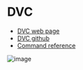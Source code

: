 # DVC

- [DVC web page](https://our-academy.org/posts/dvc:-control-de-versiones-de-datos-y-machine-learning)
- [DVC github](https://github.com/iterative/dvc)
- [Command reference](https://dvc.org/doc/command-reference)


![image](https://user-images.githubusercontent.com/61529697/229410447-23d48963-fd8a-4038-97ed-4c72fdd7c822.png)
